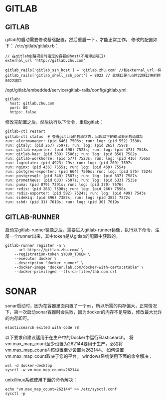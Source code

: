 # GITLAB
## GITLAB
gitlab的启动需要修改基础配置，然后重启一下，才能正常工作。
修改的配置如下：
/etc/gitlab/gitlab.rb：
```
// 在gitlab创建项目时指定的容器的host(不用添加端口)
external_url 'http://gitlab.zhu.com'

gitlab_rails['gitlab_ssh_host'] = 'gitlab.zhu.com' //和external_url一样
gitlab_rails['gitlab_shell_ssh_port'] = 8022 // 此端口是run时22端口映射的8022端口
```
/opt/gitlab/embedded/service/gitlab-rails/config/gitlab.yml:
```
gitlab:
  host: gitlab.zhu.com
  port: 80
  https: false
```

修改完配置之后，然后执行以下命令，重启gitlab：
```
gitlab-ctl restart
gitlab-ctl status  # 查看gitlab的启动状态，出现以下的输出表示启动成功
run: alertmanager: (pid 646) 7506s; run: log: (pid 552) 7530s
run: gitaly: (pid 267) 7597s; run: log: (pid 265) 7597s
run: gitlab-exporter: (pid 590) 7523s; run: log: (pid 473) 7548s
run: gitlab-kas: (pid 339) 7586s; run: log: (pid 358) 7582s
run: gitlab-workhorse: (pid 577) 7523s; run: log: (pid 416) 7565s
run: logrotate: (pid 4923) 29s; run: log: (pid 269) 7597s
run: nginx: (pid 436) 7555s; run: log: (pid 459) 7554s
run: postgres-exporter: (pid 664) 7506s; run: log: (pid 575) 7524s
run: postgresql: (pid 340) 7587s; run: log: (pid 337) 7587s
run: prometheus: (pid 633) 7507s; run: log: (pid 533) 7535s
run: puma: (pid 879) 7391s; run: log: (pid 370) 7576s
run: redis: (pid 268) 7598s; run: log: (pid 266) 7598s
run: redis-exporter: (pid 592) 7524s; run: log: (pid 499) 7543s
run: sidekiq: (pid 896) 7387s; run: log: (pid 382) 7572s
run: sshd: (pid 31) 7619s; run: log: (pid 30) 7619s
```

## GITLAB-RUNNER
启动完gitlab-runner镜像之后，需要进入gitlab-runner镜像，执行以下命令，注册一个runner出来，其中token是从gitlab的配置中获取的。
```
gitlab-runner register -n \
    --url https://gitlab.zhu.com/ \
    --registration-token $YOUR_TOKEN \
    --executor docker \
    --description "docker runner" \
    --docker-image "docker.lab.com/docker-with-certs:stable" \
    --docker-privileged --tls-ca-file=/lab.com.crt
```

# SONAR
sonar启动时，因为在容器里面内置了一个es，所以所需的内存偏大，正常情况下，第一次启动sonar容器时会失败，因为docker的内存不足导致，修改最大允许的内存即可。
```
elasticsearch exited with code 78
```
以下要求和建议适用于在生产中的Docker中运行Elasticearch。
将vm.max_map_count至少设置为262144要用于生产，必须将vm.max_map_count内核设置至少设置为262144。
如何设置vm.max_map_count取决于您的平台。
windows系统使用下面的命令解决：
```
wsl -d docker-desktop
sysctl -w vm.max_map_count=262144
```
unix/linux系统使用下面的命令解决：
```
echo "vm.max_map_count=262144" >> /etc/sysctl.conf
sysctl -p
```